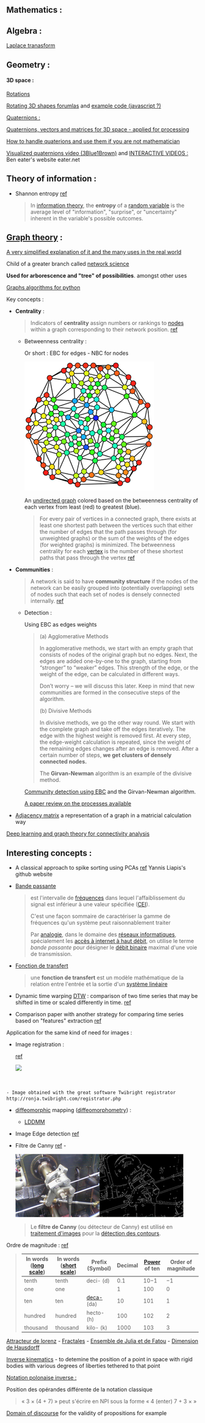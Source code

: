 ## Mathematics :

## Algebra : 

[Laplace tranasform](https://www.youtube.com/watch?v=n2y7n6jw5d0)



## Geometry :

#### 3D space :

[Rotations](http://web.cs.iastate.edu/~cs577/handouts/rotation.pdf)

[Rotating 3D shapes forumlas](https://www.khanacademy.org/computing/computer-programming/programming-games-visualizations/programming-3d-shapes/a/rotating-3d-shapes) and [example code (javascript ?)](https://www.khanacademy.org/computer-programming/cube-rotated-around-z/5446827933696000)

<u>Quaternions :</u>

[Quaternions, vectors and matrices for 3D space - applied for processing](https://behreajj.medium.com/3d-rotations-in-processing-vectors-matrices-quaternions-10e2fed5f0a3)

[How to handle quaterions and use them if you are not mathematician](https://developerblog.myo.com/quaternions/)

[Visualized quaternions video (3Blue1Brown)](https://www.youtube.com/watch?v=zjMuIxRvygQ) and [INTERACTIVE VIDEOS :](https://eater.net/quaternions) Ben eater's website eater.net



## Theory of information :

- Shannon entropy [ref](https://en.wikipedia.org/wiki/Entropy_(information_theory))

	> In [information theory](https://en.wikipedia.org/wiki/Information_theory), the **entropy** of a [random variable](https://en.wikipedia.org/wiki/Random_variable) is the average level of "information", "surprise", or "uncertainty" inherent in the variable's possible outcomes.

## [Graph theory](https://en.wikipedia.org/wiki/Graph_theory) :

[A very simplified explanation of it and the many uses in the real world](https://towardsdatascience.com/what-is-graph-theory-and-why-should-you-care-28d6a715a5c2)

Child of a greater branch called [network science](https://en.wikipedia.org/wiki/Network_science)

**Used for arborescence and "tree" of possibilities**. amongst other uses

[Graphs algorithms for python](https://networkx.org/documentation/latest/reference/algorithms/index.html)

Key concepts :

- **Centrality** :

  > Indicators of **centrality** assign numbers or rankings to [nodes](https://en.wikipedia.org/wiki/Vertex_(graph_theory)) within a graph corresponding to their network position. [ref](https://en.wikipedia.org/wiki/Centrality)

  - Betweenness centrality :

  	Or short : EBC for edges - NBC for nodes
  	
  	<img src="Mathematics.assets/Graph_betweenness.svg" style="zoom:33%;" />
  	
  	An [undirected graph](https://en.wikipedia.org/wiki/Undirected_graph) colored based on the betweenness centrality of each vertex from least (red) to greatest (blue).
  	
  	> For every pair of vertices in a connected graph, there exists at least  one shortest path between the vertices such that either the number of  edges that the path passes through (for unweighted graphs) or the sum of the weights of the edges (for weighted graphs) is minimized. The  betweenness centrality for each [vertex](https://en.wikipedia.org/wiki/Vertex_(graph_theory)) is the number of these shortest paths that pass through the vertex [ref](https://en.wikipedia.org/wiki/Betweenness_centrality)


- **Communities** :

	> A network is said to have **community structure** if the nodes of the network can be easily grouped into (potentially overlapping) sets of nodes such that each set of nodes is densely connected internally. [ref](https://en.wikipedia.org/wiki/Community_structure)
	
	- Detection : 
	
		Using EBC as edges weights 
	
		> (a) Agglomerative Methods
		>
		> In agglomerative methods, we start with an empty graph that consists  of nodes of the original graph but no edges. Next, the edges are added  one-by-one to the graph, starting from “stronger” to “weaker” edges.  This strength of the edge, or the weight of the edge, can be calculated  in different ways.
		>
		> Don’t worry – we will discuss this later. Keep in mind that new  communities are formed in the consecutive steps of the algorithm.
		>
		> 
		>
		> (b) Divisive Methods
		>
		> In divisive methods, we go the other way round. We start with the  complete graph and take off the edges iteratively. The edge with the  highest weight is removed first. At every step, the edge-weight  calculation is repeated, since the weight of the remaining edges changes after an edge is removed. After a certain number of steps, **we get clusters of densely connected nodes.**
		>
		> The **Girvan-Newman** algorithm is an example of the divisive method.
	
		[Community detection using EBC](https://www.analyticsvidhya.com/blog/2020/04/community-detection-graphs-networks/) and the Girvan-Newman algorithm.
		
		[A paper review on the processes available](https://arxiv.org/abs/0906.0612) 

- [Adjacency matrix](https://en.wikipedia.org/wiki/Adjacency_matrix) a representation of a graph in a matricial calculation way

[Deep learning and graph theory for connectivity analysis](https://tel.archives-ouvertes.fr/tel-02479670/document)





## Interesting concepts :

- A classical approach to spike sorting using PCAs  [ref](https://yliapis.github.io/A-Classical-Approach-to-Spike-Sorting/)  Yannis Liapis's github website

- [Bande passante](https://fr.wikipedia.org/wiki/Bande_passante) 

	> est l'intervalle de [fréquences](https://fr.wikipedia.org/wiki/Fréquence) dans lequel l'affaiblissement du signal est inférieur à une valeur spécifiée ([CEI](https://fr.wikipedia.org/wiki/Bande_passante#CEI60050)).
	>
	> C'est une façon sommaire de caractériser la gamme de fréquences qu'un système peut raisonnablement traiter
	>
	> Par [analogie](https://fr.wikipedia.org/wiki/Analogie), dans le domaine des [réseaux informatiques](https://fr.wikipedia.org/wiki/Réseau_informatique), spécialement les [accès à internet à haut débit](https://fr.wikipedia.org/wiki/Accès_à_internet_à_haut_débit), on utilise le terme *bande passante* pour désigner le [débit binaire](https://fr.wikipedia.org/wiki/Débit_binaire) maximal d'une voie de transmission.

- [Fonction de transfert](https://fr.wikipedia.org/wiki/Fonction_de_transfert) 

	> une **fonction de transfert** est un modèle mathématique de la relation entre l'entrée et la sortie d'un [système linéaire](https://fr.wikipedia.org/wiki/Système_linéaire)

- Dynamic time warping [DTW](https://en.wikipedia.org/wiki/Dynamic_time_warping) : comparison of two time series that may be shifted in time or scaled differently in time. [ref](https://groups.google.com/g/sci.image.processing/c/KOZoeLL945I?pli=1)
- Comparison paper with another strategy for comparing time series based on "features" extraction [ref](https://ieeexplore.ieee.org/document/9095654)

Application for the same kind of need for images : 

- Image registration  :

	[ref](https://en.wikipedia.org/wiki/Image_registration)
	
	![](https://upload.wikimedia.org/wikipedia/commons/thumb/d/d7/Registrator_Demo2.png/220px-Registrator_Demo2.png)


​	

	- Image obtained with the great software Twibright registrator http://ronja.twibright.com/registrator.php

- [diffeomorphic](https://en.wikipedia.org/wiki/Diffeomorphism) mapping ([diffeomorphometry](https://en.wikipedia.org/wiki/Computational_Anatomy#Diffeomorphometry:the_metric_space_of_shapes_and_forms)) :

	- [LDDMM](https://en.wikipedia.org/wiki/Large_deformation_diffeomorphic_metric_mapping)
	
- Image Edge detection [ref](https://en.wikipedia.org/wiki/Edge_detection)

- Filtre de Canny [ref](https://fr.wikipedia.org/wiki/Filtre_de_Canny) - 

	[![img](Mathematics.assets/220px-Valve_original_(1).PNG)](https://commons.wikimedia.org/wiki/File:Valve_original_(1).PNG?uselang=fr)[![img](Mathematics.assets/220px-Valve_monochrome_canny_(6).PNG)](https://commons.wikimedia.org/wiki/File:Valve_monochrome_canny_(6).PNG?uselang=fr)
	
	> Le **filtre de Canny** (ou détecteur de Canny) est utilisé en [traitement d'images](https://fr.wikipedia.org/wiki/Traitement_d'images) pour la [détection des contours](https://fr.wikipedia.org/wiki/Détection_de_contours). 



Ordre de magnitude : [ref](https://en.wikipedia.org/wiki/Order_of_magnitude#Calculating_the_order_of_magnitude)

> | In words ([long scale](https://en.wikipedia.org/wiki/Long_and_short_scales)) | In words ([short scale](https://en.wikipedia.org/wiki/Long_and_short_scales)) | Prefix (Symbol)                                   | Decimal | [Power](https://en.wikipedia.org/wiki/Exponent#Powers_of_ten) of ten | Order of magnitude |
> | ------------------------------------------------------------ | ------------------------------------------------------------ | ------------------------------------------------- | ------- | ------------------------------------------------------------ | ------------------ |
> | tenth                                                        | tenth                                                        | deci- (d)                                         | 0.1     | 10−1                                                         | −1                 |
> | one                                                          | one                                                          |                                                   | 1       | 100                                                          | 0                  |
> | ten                                                          | ten                                                          | [deca-](https://en.wikipedia.org/wiki/Deca-) (da) | 10      | 101                                                          | 1                  |
> | hundred                                                      | hundred                                                      | hecto- (h)                                        | 100     | 102                                                          | 2                  |
> | thousand                                                     | thousand                                                     | kilo- (k)                                         | 1000    | 103                                                          | 3                  |



[Attracteur de lorenz](https://fr.wikipedia.org/wiki/Attracteur_de_Lorenz#Points_d'%C3%A9quilibre) - [Fractales](https://fr.wikipedia.org/wiki/Fractale) - [Ensemble de Julia et de Fatou](https://fr.wikipedia.org/wiki/Ensemble_de_Julia) - [Dimension de Hausdorff](https://fr.wikipedia.org/wiki/Dimension_de_Hausdorff)



<u>Inverse kinematics</u> - to detemine the position of a point in space with rigid bodies with various degrees of liberties tethered to that point



[Notation polonaise inverse :](https://fr.wikipedia.org/wiki/Notation_polonaise_inverse)

Position des opérandes différente de la notation classique

> « 3 × (4 + 7) » peut s'écrire en NPI sous la forme « 4 (enter) 7 + 3 × »



[Domain of discourse](https://en.wikipedia.org/wiki/Domain_of_discourse) for the validity of propositions for example
